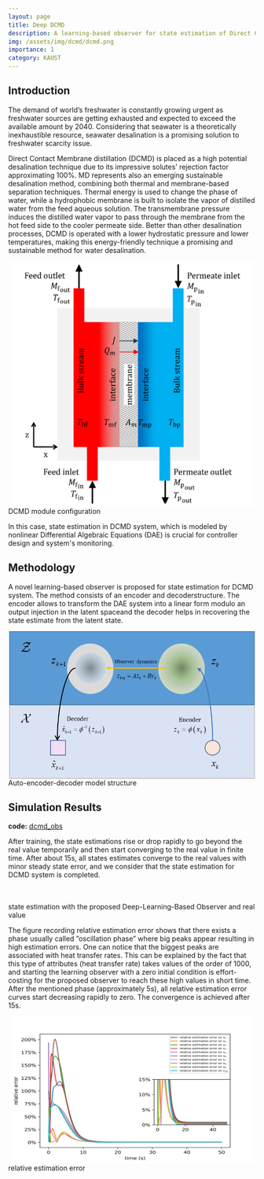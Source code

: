 ```yaml
---
layout: page
title: Deep DCMD
description: A learning-based observer for state estimation of Direct Contact Membrane Distillation
img: /assets/img/dcmd/dcmd.png
importance: 1
category: KAUST
---
```


## Introduction
The demand of world’s freshwater is constantly growing urgent as freshwater sources are getting exhausted and expected to exceed the available amount by 2040. Considering that seawater is a theoretically inexhaustible resource, seawater desalination is a promising solution to freshwater scarcity issue.

Direct Contact Membrane distillation (DCMD) is placed as a high potential desalination technique due to its impressive solutes’
rejection factor approximating 100%. MD represents also an emerging sustainable desalination method, combining
both thermal and membrane-based separation techniques. Thermal energy is used to change the phase of water, while
a hydrophobic membrane is built to isolate the vapor of distilled water from the feed aqueous solution. The transmembrane pressure induces the distilled water vapor to pass through the membrane from the hot feed side to the cooler permeate side. Better than other desalination processes, DCMD is operated with a lower hydrostatic pressure and lower temperatures, making this energy-friendly technique a
promising and sustainable method for water desalination.

<div  align="center">    
<img src="/assets/img/dcmd/dcmd.png" width = "500" height = "500" alt="DCMD module configuration" align=center />
</div>
<div class="caption">
    DCMD module configuration 
</div>

In this case, state estimation in DCMD system, which is modeled by nonlinear Differential Algebraic Equations (DAE) is crucial for controller design and system's monitoring.

## Methodology
A novel learning-based observer is proposed for state estimation for DCMD
system. The method consists of an encoder and decoderstructure. The encoder allows to transform the DAE system into
a linear form modulo an output injection in the latent spaceand the decoder helps in recovering the state estimate from
the latent state.

<div  align="center">    
<img src="/assets/img/dcmd/model.png" width = "500" height = "300" alt="DCMD module configuration" align=center />
</div>
<div class="caption">
    Auto-encoder-decoder model structure 
</div>

## Simulation Results
**code:** [dcmd_obs][dcmd_obs]

After training, the state estimations rise or drop rapidly to go beyond the real value temporarily and then start converging to the real value in finite time. After about 15s, all states estimates converge to the real values with minor steady state error, and we consider that the state estimation for DCMD system is completed.
<div class="row justify-content-sm-center">
    <div class="col-sm-6 mt-3 mt-md-0">
        <img class="img-fluid rounded z-depth-1" src="{{ '/assets/img/dcmd/x1.png' | relative_url }}" alt="" title="example image"/>
    </div>
    <div class="col-sm-6 mt-3 mt-md-0">
        <img class="img-fluid rounded z-depth-1" src="{{ '/assets/img/dcmd/x2.png' | relative_url }}" alt="" title="example image"/>
    </div>
</div>
<div class="caption">
    state estimation with the proposed Deep-Learning-Based Observer and real value
</div>

The figure recording relative estimation error shows that there exists a phase usually called ”oscillation phase” where big peaks appear resulting in high estimation errors. One can notice that the biggest peaks are associated with heat transfer rates. This can be explained by the fact that this type of attributes (heat transfer rate) takes values of the order of 1000, and starting the learning observer
with a zero initial condition is effort-costing for the proposed observer to reach these high values in short time. After the mentioned phase (approximately 5s), all relative estimation error curves start decreasing rapidly to zero. The convergence
is achieved after 15s.

<div  align="center">    
<img src="/assets/img/dcmd/relative error.png" width = "500" height = "300" alt="relative estimation error" align=center />
</div>
<div class="caption">
    relative estimation error
</div>



[dcmd_obs]: https://github.com/yubinwang11/obs_dcmd